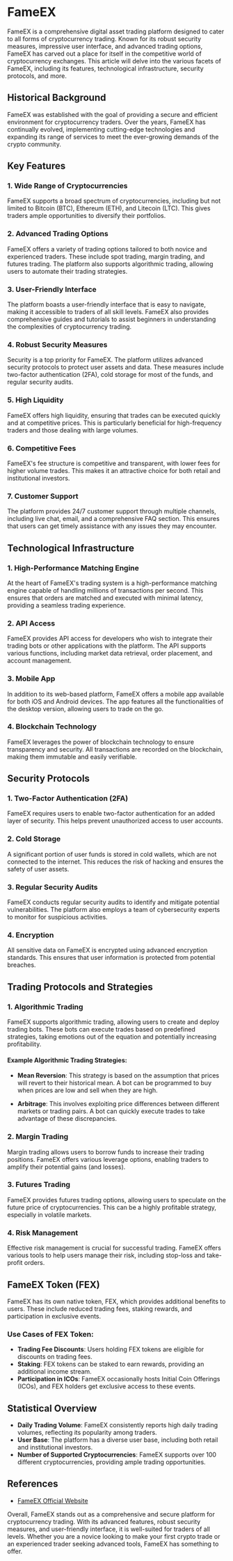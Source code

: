 # FameEX

FameEX is a comprehensive digital asset trading platform designed to cater to all forms of cryptocurrency trading. Known for its robust security measures, impressive user interface, and advanced trading options, FameEX has carved out a place for itself in the competitive world of cryptocurrency exchanges. This article will delve into the various facets of FameEX, including its features, technological infrastructure, security protocols, and more.

## Historical Background

FameEX was established with the goal of providing a secure and efficient environment for cryptocurrency traders. Over the years, FameEX has continually evolved, implementing cutting-edge technologies and expanding its range of services to meet the ever-growing demands of the crypto community.

## Key Features

### 1. Wide Range of Cryptocurrencies

FameEX supports a broad spectrum of cryptocurrencies, including but not limited to Bitcoin (BTC), Ethereum (ETH), and Litecoin (LTC). This gives traders ample opportunities to diversify their portfolios.

### 2. Advanced Trading Options

FameEX offers a variety of trading options tailored to both novice and experienced traders. These include spot trading, margin trading, and futures trading. The platform also supports algorithmic trading, allowing users to automate their trading strategies.

### 3. User-Friendly Interface

The platform boasts a user-friendly interface that is easy to navigate, making it accessible to traders of all skill levels. FameEX also provides comprehensive guides and tutorials to assist beginners in understanding the complexities of cryptocurrency trading.

### 4. Robust Security Measures

Security is a top priority for FameEX. The platform utilizes advanced security protocols to protect user assets and data. These measures include two-factor authentication (2FA), cold storage for most of the funds, and regular security audits.

### 5. High Liquidity

FameEX offers high liquidity, ensuring that trades can be executed quickly and at competitive prices. This is particularly beneficial for high-frequency traders and those dealing with large volumes.

### 6. Competitive Fees

FameEX's fee structure is competitive and transparent, with lower fees for higher volume trades. This makes it an attractive choice for both retail and institutional investors.

### 7. Customer Support

The platform provides 24/7 customer support through multiple channels, including live chat, email, and a comprehensive FAQ section. This ensures that users can get timely assistance with any issues they may encounter.

## Technological Infrastructure

### 1. High-Performance Matching Engine

At the heart of FameEX's trading system is a high-performance matching engine capable of handling millions of transactions per second. This ensures that orders are matched and executed with minimal latency, providing a seamless trading experience.

### 2. API Access

FameEX provides API access for developers who wish to integrate their trading bots or other applications with the platform. The API supports various functions, including market data retrieval, order placement, and account management.

### 3. Mobile App

In addition to its web-based platform, FameEX offers a mobile app available for both iOS and Android devices. The app features all the functionalities of the desktop version, allowing users to trade on the go.

### 4. Blockchain Technology

FameEX leverages the power of blockchain technology to ensure transparency and security. All transactions are recorded on the blockchain, making them immutable and easily verifiable.

## Security Protocols

### 1. Two-Factor Authentication (2FA)

FameEX requires users to enable two-factor authentication for an added layer of security. This helps prevent unauthorized access to user accounts.

### 2. Cold Storage

A significant portion of user funds is stored in cold wallets, which are not connected to the internet. This reduces the risk of hacking and ensures the safety of user assets.

### 3. Regular Security Audits

FameEX conducts regular security audits to identify and mitigate potential vulnerabilities. The platform also employs a team of cybersecurity experts to monitor for suspicious activities.

### 4. Encryption

All sensitive data on FameEX is encrypted using advanced encryption standards. This ensures that user information is protected from potential breaches.

## Trading Protocols and Strategies

### 1. Algorithmic Trading

FameEX supports algorithmic trading, allowing users to create and deploy trading bots. These bots can execute trades based on predefined strategies, taking emotions out of the equation and potentially increasing profitability.

#### Example Algorithmic Trading Strategies:

- **Mean Reversion**: This strategy is based on the assumption that prices will revert to their historical mean. A bot can be programmed to buy when prices are low and sell when they are high.
  
- **Arbitrage**: This involves exploiting price differences between different markets or trading pairs. A bot can quickly execute trades to take advantage of these discrepancies.

### 2. Margin Trading

Margin trading allows users to borrow funds to increase their trading positions. FameEX offers various leverage options, enabling traders to amplify their potential gains (and losses).

### 3. Futures Trading

FameEX provides futures trading options, allowing users to speculate on the future price of cryptocurrencies. This can be a highly profitable strategy, especially in volatile markets.

### 4. Risk Management

Effective risk management is crucial for successful trading. FameEX offers various tools to help users manage their risk, including stop-loss and take-profit orders.

## FameEX Token (FEX)

FameEX has its own native token, FEX, which provides additional benefits to users. These include reduced trading fees, staking rewards, and participation in exclusive events.

### Use Cases of FEX Token:

- **Trading Fee Discounts**: Users holding FEX tokens are eligible for discounts on trading fees.
- **Staking**: FEX tokens can be staked to earn rewards, providing an additional income stream.
- **Participation in ICOs**: FameEX occasionally hosts Initial Coin Offerings (ICOs), and FEX holders get exclusive access to these events.

## Statistical Overview

- **Daily Trading Volume**: FameEX consistently reports high daily trading volumes, reflecting its popularity among traders.
- **User Base**: The platform has a diverse user base, including both retail and institutional investors.
- **Number of Supported Cryptocurrencies**: FameEX supports over 100 different cryptocurrencies, providing ample trading opportunities.

## References
- [FameEX Official Website](https://www.fameex.com)

Overall, FameEX stands out as a comprehensive and secure platform for cryptocurrency trading. With its advanced features, robust security measures, and user-friendly interface, it is well-suited for traders of all levels. Whether you are a novice looking to make your first crypto trade or an experienced trader seeking advanced tools, FameEX has something to offer.